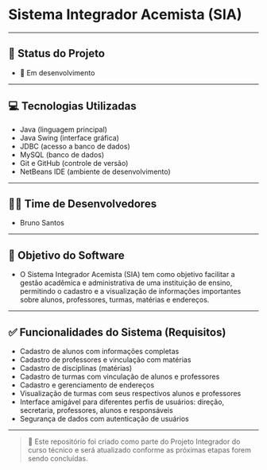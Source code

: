 # Sistema Integrador Acemista (SIA)
---


## 📌 Status do Projeto
- 🚧 Em desenvolvimento
---


## 💻 Tecnologias Utilizadas
- Java (linguagem principal)
- Java Swing (interface gráfica)
- JDBC (acesso a banco de dados)
- MySQL (banco de dados)
- Git e GitHub (controle de versão)
- NetBeans IDE (ambiente de desenvolvimento)
---


## 👨‍💻 Time de Desenvolvedores
- Bruno Santos
---


## 🎯 Objetivo do Software
- O Sistema Integrador Acemista (SIA) tem como objetivo facilitar a gestão acadêmica e administrativa de uma instituição de ensino, permitindo o cadastro e a visualização de informações importantes sobre alunos, professores, turmas, matérias e endereços.
---


## ✅ Funcionalidades do Sistema (Requisitos)
- Cadastro de alunos com informações completas
- Cadastro de professores e vinculação com matérias
- Cadastro de disciplinas (matérias)
- Cadastro de turmas com vinculação de alunos e professores
- Cadastro e gerenciamento de endereços
- Visualização de turmas com seus respectivos alunos e professores
- Interface amigável para diferentes perfis de usuários: direção, secretaria, professores, alunos e responsáveis
- Segurança de dados com autenticação de usuários
---


> 📁 Este repositório foi criado como parte do Projeto Integrador do curso técnico e será atualizado conforme as próximas etapas forem sendo concluídas.
